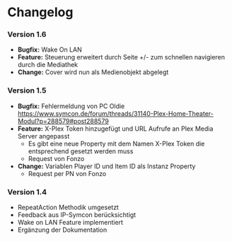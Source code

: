 # Changelog 
### Version 1.6
- **Bugfix:** Wake On LAN
- **Feature:** Steuerung erweitert durch Seite +/- zum schnellen navigieren durch die Mediathek
- **Change:** Cover wird nun als Medienobjekt abgelegt
	
### Version 1.5
- **Bugfix:** Fehlermeldung von PC Oldie https://www.symcon.de/forum/threads/31140-Plex-Home-Theater-Modul?p=288579#post288579
- **Feature:** X-Plex Token hinzugefügt und URL Aufrufe an Plex Media Server angepasst
	- Es gibt eine neue Property mit dem Namen X-Plex Token die entsprechend gesetzt werden muss
	- Request von Fonzo
- **Change:** Variablen Player ID und Item ID als Instanz Property
	- Request per PN von Fonzo

### Version 1.4
- RepeatAction Methodik umgesetzt
- Feedback aus IP-Symcon berücksichtigt
- Wake on LAN Feature implementiert
- Ergänzung der Dokumentation
